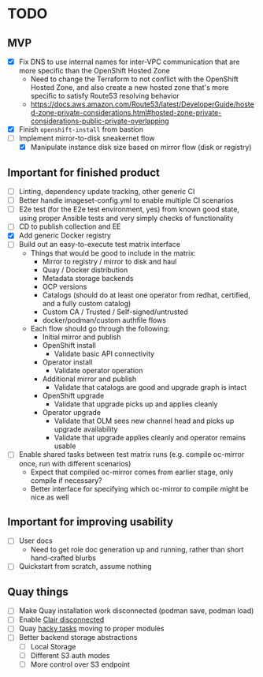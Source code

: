 TODO
====

MVP
---

- [x] Fix DNS to use internal names for inter-VPC communication that are more specific than the OpenShift Hosted Zone
  - Need to change the Terraform to not conflict with the OpenShift Hosted Zone, and also create a new hosted zone that's more specific to satisfy Route53 resolving behavior
  - https://docs.aws.amazon.com/Route53/latest/DeveloperGuide/hosted-zone-private-considerations.html#hosted-zone-private-considerations-public-private-overlapping
- [x] Finish `openshift-install` from bastion
- [ ] Implement mirror-to-disk sneakernet flow
  - [x] Manipulate instance disk size based on mirror flow (disk or registry)

Important for finished product
------------------------------

- [ ] Linting, dependency update tracking, other generic CI
- [ ] Better handle imageset-config.yml to enable multiple CI scenarios
- [ ] E2e test (for the E2e test environment, yes) from known good state, using proper Ansible tests and very simply checks of functionality
- [ ] CD to publish collection and EE
- [x] Add generic Docker registry
- [ ] Build out an easy-to-execute test matrix interface
  - Things that would be good to include in the matrix:
    - Mirror to registry / mirror to disk and haul
    - Quay / Docker distribution
    - Metadata storage backends
    - OCP versions
    - Catalogs (should do at least one operator from redhat, certified, and a fully custom catalog)
    - Custom CA / Trusted / Self-signed/untrusted
    - docker/podman/custom authfile flows
  - Each flow should go through the following:
    - Initial mirror and publish
    - OpenShift install
      - Validate basic API connectivity
    - Operator install
      - Validate operator operation
    - Additional mirror and publish
      - Validate that catalogs are good and upgrade graph is intact
    - OpenShift upgrade
      - Validate that upgrade picks up and applies cleanly
    - Operator upgrade
      - Validate that OLM sees new channel head and picks up upgrade availability
      - Validate that upgrade applies cleanly and operator remains usable
- [ ] Enable shared tasks between test matrix runs (e.g. compile oc-mirror once, run with different scenarios)
  - Expect that compiled oc-mirror comes from earlier stage, only compile if necessary?
  - Better interface for specifying which oc-mirror to compile might be nice as well

Important for improving usability
---------------------------------

- [ ] User docs
  - Need to get role doc generation up and running, rather than short hand-crafted blurbs
- [ ] Quickstart from scratch, assume nothing

Quay things
-----------

- [ ] Make Quay installation work disconnected (podman save, podman load)
- [ ] Enable [Clair disconnected](https://access.redhat.com/documentation/en-us/red_hat_quay/3.6/html/manage_red_hat_quay/clair-intro2#clair-disconnected)
- [ ] Quay [hacky tasks](/roles/redhat_quay/tasks/main.yml#117) moving to proper modules
- [ ] Better backend storage abstractions
  - [ ] Local Storage
  - [ ] Different S3 auth modes
  - [ ] More control over S3 endpoint
